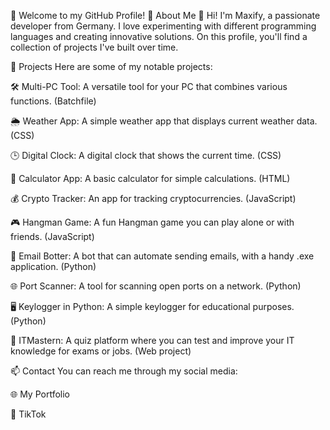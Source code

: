 🌟 Welcome to my GitHub Profile! 🌟
About Me
👋 Hi! I'm Maxify, a passionate developer from Germany. I love experimenting with different programming languages and creating innovative solutions. On this profile, you'll find a collection of projects I've built over time.

🚀 Projects
Here are some of my notable projects:

🛠️ Multi-PC Tool: A versatile tool for your PC that combines various functions. (Batchfile)

🌦️ Weather App: A simple weather app that displays current weather data. (CSS)

🕒 Digital Clock: A digital clock that shows the current time. (CSS)

🧮 Calculator App: A basic calculator for simple calculations. (HTML)

💰 Crypto Tracker: An app for tracking cryptocurrencies. (JavaScript)

🎮 Hangman Game: A fun Hangman game you can play alone or with friends. (JavaScript)

📧 Email Botter: A bot that can automate sending emails, with a handy .exe application. (Python)

🌐 Port Scanner: A tool for scanning open ports on a network. (Python)

🖥️ Keylogger in Python: A simple keylogger for educational purposes. (Python)

🧠 ITMastern: A quiz platform where you can test and improve your IT knowledge for exams or jobs. (Web project)

📫 Contact
You can reach me through my social media:

🌐 My Portfolio

🎥 TikTok
